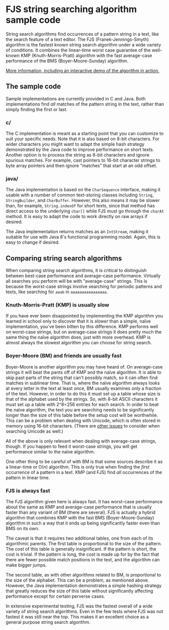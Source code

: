 # FJS string searching algorithm sample code

String search algorithms find occurrences of a pattern string in a text, like the search feature of a text editor. The FJS (Franek-Jennings-Smyth) algorithm is the fastest known string search algorithm under a wide variety of conditions. It combines the linear-time worst case guarantee of the well-known KMP (Knuth-Morris-Pratt) algorithm with the fast average-case performance of the BMS (Boyer-Moore-Sunday) algorithm.

[More information, including an interactive demo of the algorithm in action.](https://cgjennings.ca/articles/fjs.html)

## The sample code

Sample implementations are currently provided in C and Java. Both implementations find *all* matches of the pattern string in the text, rather than simply finding the first or last.

### c/

The C implementation is meant as a starting point that you can customize to suit your specific needs. Note that it is also based on 8-bit characters. For wider characters you might want to adapt the simple hash strategy demonstrated by the Java code to improve performance on short texts. Another option is to process the string as 8-bit characters and ignore spurious matches. For example, cast pointers to 16-bit character strings to byte array pointers and then ignore "matches" that start at an odd offset.

### java/

The Java implementation is based on the `CharSequence` interface, making it usable with a number of common text-storing classes including `String`, `StringBuilder`, and `CharBuffer`. However, this also means it may be slower than, for example, `String.indexOf` for short texts, since that method has direct access to the underlying `char[]` while FJS must go through the `charAt` method. It is easy to adapt the code to work directly on raw arrays if desired.

The Java implementation returns matches as an `IntStream`, making it suitable for use with Java 8's functional programming model. Again, this is easy to change if desired.

## Comparing string search algorithms

When comparing string search algorithms, it is critical to distinguish between best-case performance and average-case performance. Virtually all searches you perform will be with "average-case" strings. This is because the worst-case strings involve searching for periodic patterns and texts, like searching for `aaab` in `aaaaaaaaaaaaaaaa`.

### Knuth-Morris-Pratt (KMP) is usually slow

If you have ever been disappointed by implementing the KMP algorithm you learned in school only to discover that it is *slower* than a simple, naïve implementation, you've been bitten by this difference. KMP performs well on worst-case strings, but on average-case strings it does pretty much the same thing the naïve algorithm does, just with more overhead. KMP is almost always the slowest algorithm you can choose for string search.

### Boyer-Moore (BM) and friends are usually fast

Boyer-Moore is another algorithm you may have heard of. On average-case strings it will beat the pants off of KMP and the naïve algorithm. It is able to skip past parts of the string that can't possibly match, so it can often find matches in sublinear time. That is, where the naïve algorithm always looks at every letter in the text at least once, BM usually examines only a fraction of the text. However, in order to do this it must set up a table whose size is that of the alphabet used by the strings. So, with 8-bit ASCII characters it must set up a table with 2^8=256 entries for each search. In order to beat the naïve algorithm, the text you are searching needs to be significantly longer than the size of this table before the setup cost will be worthwhile. This can be a problem when dealing with Unicode, which is often stored in memory using 16-bit characters. (There are [other issues](http://unicode.org/reports/tr15/) to consider when searching Unicode as well.)

All of the above is only relevant when dealing with average-case strings, though. If you happen to feed it worst-case strings, you will get performance similar to the naïve algorithm.

One other thing to be careful of with BM is that some sources describe it as a linear-time or O(*n*) algorithm. This is only true when finding the *first* occurrence of a pattern in a text. KMP (and FJS) find *all* occurrences of the pattern in linear time.

### FJS is always fast

The FJS algorithm given here is always fast. It has worst-case performance about the same as KMP and average-case performance that is usually faster than any variant of BM (there are several). FJS is actually a hybrid algorithm that combines KMP with the fast BMS (Boyer-Moore-Sunday) algorithm in such a way that it ends up being significantly faster even than BMS on its own.

The caveat is that it requires *two* additional tables, one from each of its algorithmic parents. The first table is proportional to the size of the pattern. The cost of this table is generally insignificant. If the pattern is short, the cost is trivial. If the pattern is long, the cost is made up for by the fact that there are fewer possible match positions in the text, and the algorithm can make bigger jumps.

The second table, as with other algorithms related to BM, is proportional to the size of the alphabet. This can be a problem, as mentioned above. However, the Java implementation demonstrates a simple hashing strategy that greatly reduces the size of this table without significantly affecting performance except for certain perverse cases.

In extensive experimental testing, FJS was the fastest overall of a wide variety of string search algorithms. Even in the few tests where FJS was not fastest it was still near the top. This makes it an excellent choice as a general purpose string search algorithm.